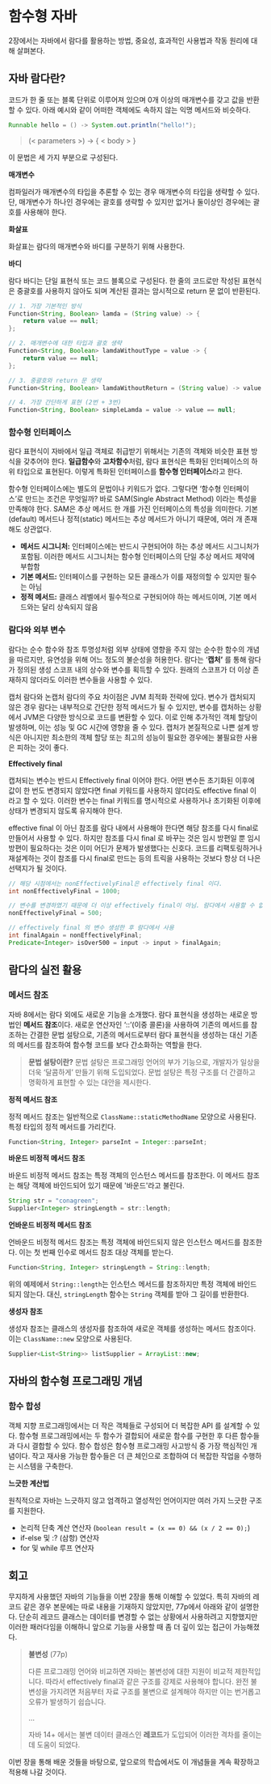 # 함수형 자바

2장에서는 자바에서 람다를 활용하는 방법, 중요성, 효과적인 사용법과 작동 원리에 대해 살펴본다.

## 자바 람다란?

코드가 한 줄 또는 블록 단위로 이루어져 있으며 0개 이상의 매개변수를 갖고 값을 반환할 수 있다. 아래 예시와 같이 어떠한 객체에도 속하지 않는 익명 메서드와 비슷하다.

```java
Runnable hello = () -> System.out.println("hello!");
```

> (< parameters >) -> { < body > }
>

이 문법은 세 가지 부분으로 구성된다.

**매개변수**

컴파일러가 매개변수의 타입을 추론할 수 있는 경우 매개변수의 타입을 생략할 수 있다. 단, 매개변수가 하나인 경우에는 괄호를 생략할 수 있지만 없거나 둘이상인 경우에는 괄호를 사용해야 한다.

**화살표**

화살표는 람다의 매개변수와 바디를 구분하기 위해 사용한다.

**바디**

람다 바디는 단일 표현식 또는 코드 블록으로 구성된다. 한 줄의 코드로만 작성된 표현식은 중괄호를 사용하지 않아도 되며 계산된 결과는 암시적으로 return 문 없이 반환된다.

```java
// 1. 가장 기본적인 방식
Function<String, Boolean> lamda = (String value) -> {
    return value == null;
};

// 2. 매개변수에 대한 타입과 괄호 생략
Function<String, Boolean> lamdaWithoutType = value -> {
	return value == null;
};

// 3. 중괄호와 return 문 생략
Function<String, Boolean> lamdaWithoutReturn = (String value) -> value == null;

// 4. 가장 간단하게 표현 (2번 + 3번)
Function<String, Boolean> simpleLamda = value -> value == null;
```

### 함수형 인터페이스

람다 표현식이 자바에서 일급 객체로 취급받기 위해서는 기존의 객체와 비슷한 표현 방식을 갖추어야 한다. **일급함수**와 **고차함수**처럼, 람다 표현식은 특화된 인터페이스의 하위 타입으로 표현된다. 이렇게 특화된 인터페이스를 **함수형 인터페이스**라고 한다.

함수형 인터페이스에는 별도의 문법이나 키워드가 없다. 그렇다면 ‘함수형 인터페이스’로 만드는 조건은 무엇일까? 바로 SAM(Single Abstract Method) 이라는 특성을 만족해야 한다. SAM은 추상 메서드 한 개를 가진 인터페이스의 특성을 의미한다. 기본(default) 메서드나 정적(static) 메서드는 추상 메서드가 아니기 때문에, 여러 개 존재해도 상관없다.

- **메서드 시그니처:** 인터페이스에는 반드시 구현되어야 하는 추상 메서드 시그니처가 포함됨. 이러한 메서드 시그니처는 함수형 인터페이스의 단일 추상 메서드 제약에 부합함
- **기본 메서드:** 인터페이스를 구현하는 모든 클래스가 이를 재정의할 수 있지만 필수는 아님
- **정적 메서드:** 클래스 레벨에서 필수적으로 구현되어야 하는 메서드이며, 기본 메서드와는 달리 상속되지 않음

### 람다와 외부 변수

람다는 순수 함수와 참조 투명성처럼 외부 상태에 영향을 주지 않는 순수한 함수의 개념을 따르지만, 유연성을 위해 어느 정도의 불순성을 허용한다. 람다는 ‘**캡처’** 를 통해 람다가 정의된 생성 스코프 내의 상수와 변수를 획득할 수 있다. 원래의 스코프가 더 이상 존재하지 않더라도 이러한 변수들을 사용할 수 있다.

캡처 람다와 논캡처 람다의 주요 차이점은 JVM 최적화 전략에 있다. 변수가 캡처되지 않은 경우 람다는 내부적으로 간단한 정적 메서드가 될 수 있지만, 변수를 캡처하는 상황에서 JVM은 다양한 방식으로 코드를 변환할 수 있다. 이로 인해 추가적인 객체 할당이 발생하며, 이는 성능 및 GC 시간에 영향을 줄 수 있다. 캡처가 본질적으로 나쁜 설계 방식은 아니지만 최소한의 객체 할당 또는 최고의 성능이 필요한 경우에는 불필요한 사용은 피하는 것이 좋다.

**Effectively final**

캡처되는 변수는 반드시 Effectively final 이어야 한다. 어떤 변수든 초기화된 이후에 값이 한 번도 변경되지 않았다면 final 키워드를 사용하지 않더라도  effective final 이라고 할 수 있다. 이러한 변수는 final 키워드를 명시적으로 사용하거나 초기화된 이후에 상태가 변경되지 않도록 유지해야 한다.

effective final 이 아닌 참조를 람다 내에서 사용해야 한다면 해당 참조를 다시 final로 만들어서 사용할 수 있다. 하지만 참조를 다시 final 로 바꾸는 것은 임시 방편일 뿐 임시 방편이 필요하다는 것은 이미 어딘가 문제가 발생했다는 신호다. 코드를 리팩토링하거나 재설계하는 것이 참조를 다시 final로 만드는 등의 트릭을 사용하는 것보다 항상 더 나은 선택지가 될 것이다.

```java
// 해당 시점에서는 nonEffectivelyFinal은 effectively final 이다.
int nonEffectivelyFinal = 1000;

// 변수를 변경하였기 때문에 더 이상 effectively final이 아님. 람다에서 사용할 수 없다.
nonEffectivelyFinal = 500;

// effectively final 의 변수 생성한 후 람다에서 사용
int finalAgain = nonEffectivelyFinal;
Predicate<Integer> isOver500 = input -> input > finalAgain;
```


## 람다의 실전 활용

### 메서드 참조

자바 8에서는 람다 외에도 새로운 기능을 소개했다. 람다 표현식을 생성하는 새로운 방법인 **메서드 참조**이다. 새로운 연산자인 ‘::’(이중 콜론)을 사용하여 기존의 메서드를 참조하는 간결한 문법 설탕으로, 기존의 메서드로부터 람다 표현식을 생성하는 대신 기존의 메서드를 참조하여 함수형 코드를 보다 간소화하는 역할을 한다.

> **문법 설탕이란?**
문법 설탕은 프로그래밍 언어의 부가 기능으로, 개발자가 일상을 더욱 ‘달콤하게’ 만들기 위해 도입되었다. 문법 설탕은 특정 구조를 더 간결하고 명확하게 표현할 수 있는 대안을 제시한다.
>

**정적 메서드 참조**

정적 메서드 참조는 일반적으로 `ClassName::staticMethodName` 모양으로 사용된다. 특정 타입의 정적 메서드를 가리킨다.

```java
Function<String, Integer> parseInt = Integer::parseInt;
```

**바운드 비정적 메서드 참조**

바운드 비정적 메서드 참조는 특정 객체의 인스턴스 메서드를 참조한다. 이 메서드 참조는 해당 객체에 바인드되어 있기 때문에 '바운드'라고 불린다.

```java
String str = "conagreen";
Supplier<Integer> stringLength = str::length;
```

**언바운드 비정적 메서드 참조**

언바운드 비정적 메서드 참조는 특정 객체에 바인드되지 않은 인스턴스 메서드를 참조한다. 이는 첫 번째 인수로 메서드 참조 대상 객체를 받는다.

```java
Function<String, Integer> stringLength = String::length;
```

위의 예제에서 `String::length`는 인스턴스 메서드를 참조하지만 특정 객체에 바인드되지 않는다. 대신, `stringLength` 함수는 `String` 객체를 받아 그 길이를 반환한다.

**생성자 참조**

생성자 참조는 클래스의 생성자를 참조하여 새로운 객체를 생성하는 메서드 참조이다. 이는 `ClassName::new` 모양으로 사용된다.

```java
Supplier<List<String>> listSupplier = ArrayList::new;
```

## 자바의 함수형 프로그래밍 개념

### 함수 합성

객체 지향 프로그래밍에서는 더 작은 객체들로 구성되어 더 복잡한 API 를 설계할 수 있다. 함수형 프로그래밍에서는 두 함수가 결합되어 새로운 함수를 구현한 후 다른 함수들과 다시 결합할 수 있다. 함수 합성은 함수형 프로그래밍 사고방식 중 가장 핵심적인 개념이다. 작고 재사용 가능한 함수들은 더 큰 체인으로 조합하여 더 복잡한 작업을 수행하는 시스템을 구축한다.

**느긋한 계산법**

원칙적으로 자바는 느긋하지 않고 엄격하고 열성적인 언어이지만 여러 가지 느긋한 구조를 지원한다.

- 논리적 단축 계산 연산자 (`boolean result = (x == 0) && (x / 2 == 0);`)
- if-else 및 :? (삼항) 연산자
- for 및 while 루프 연산자

## 회고

무지하게 사용했던 자바의 기능들을 이번 2장을 통해 이해할 수 있었다. 특히 자바의 레코드 같은 경우 본문에는 따로 내용을 기재하지 않았지만, 77p에서 아래와 같이 설명한다. 단순히 레코드 클래스는 데이터를 변경할 수 없는 상황에서 사용하려고 지향했지만 이러한 패러다임을 이해하니 앞으로 기능을 사용할 때 좀 더 깊이 있는 접근이 가능해졌다.

> **불변성** (77p)
>
> 다른 프로그래밍 언어와 비교하면 자바는 불변성에 대한 지원이 비교적 제한적입니다. 따라서 effectively final과 같은 구조를 강제로 사용해야 합니다. 완전 불변성을 가지려면 처음부터 자료 구조를 불변으로 설계해야 하지만 이는 번거롭고 오류가 발생하기 쉽습니다.
>
> …
> 
> 자바 14+ 에서는 불변 데이터 클래스인 **레코드**가 도입되어 이러한 격차를 줄이는 데 도움이 되었다.
>

이번 장을 통해 배운 것들을 바탕으로, 앞으로의 학습에서도 이 개념들을 계속 확장하고 적용해 나갈 것이다.

